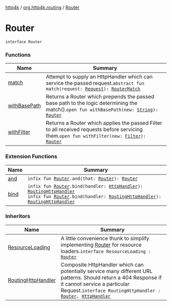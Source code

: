 [http4k](../../index.md) / [org.http4k.routing](../index.md) / [Router](./index.md)

# Router

`interface Router`

### Functions

| Name | Summary |
|---|---|
| [match](match.md) | Attempt to supply an HttpHandler which can service the passed request.`abstract fun match(request: `[`Request`](../../org.http4k.core/-request/index.md)`): `[`RouterMatch`](../-router-match/index.md) |
| [withBasePath](with-base-path.md) | Returns a Router which prepends the passed base path to the logic determining the match().`open fun withBasePath(new: `[`String`](https://kotlinlang.org/api/latest/jvm/stdlib/kotlin/-string/index.html)`): `[`Router`](./index.md) |
| [withFilter](with-filter.md) | Returns a Router which applies the passed Filter to all received requests before servicing them.`open fun withFilter(new: `[`Filter`](../../org.http4k.core/-filter.md)`): `[`Router`](./index.md) |

### Extension Functions

| Name | Summary |
|---|---|
| [and](../and.md) | `infix fun `[`Router`](./index.md)`.and(that: `[`Router`](./index.md)`): `[`Router`](./index.md) |
| [bind](../bind.md) | `infix fun `[`Router`](./index.md)`.bind(handler: `[`HttpHandler`](../../org.http4k.core/-http-handler.md)`): `[`RoutingHttpHandler`](../-routing-http-handler/index.md)<br>`infix fun `[`Router`](./index.md)`.bind(handler: `[`RoutingHttpHandler`](../-routing-http-handler/index.md)`): `[`RoutingHttpHandler`](../-routing-http-handler/index.md) |

### Inheritors

| Name | Summary |
|---|---|
| [ResourceLoading](../../org.http4k.routing.experimental/-resource-loading/index.md) | A little convenience thunk to simplify implementing [Router](./index.md) for resource loaders.`interface ResourceLoading : `[`Router`](./index.md) |
| [RoutingHttpHandler](../-routing-http-handler/index.md) | Composite HttpHandler which can potentially service many different URL patterns. Should return a 404 Response if it cannot service a particular Request.`interface RoutingHttpHandler : `[`Router`](./index.md)`, `[`HttpHandler`](../../org.http4k.core/-http-handler.md) |

